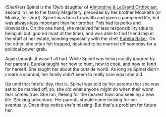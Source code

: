(She/Her) Spinel is the 19y/o daughter of [Almondine & LeGrand Orthoclast](../NPCs/Titan/The%20Orthoclast%20Family.md), second in line to the family Magistery, preceded by her brother Mookaite (or Mooky, for short). Spinel was born to wealth and given a pampered life, but was always less important than her brother. This had its perks and drawbacks. On the one hand, she received far less responsibility (due to being all but ignored most of the time), and was able to find friendship in the staff at her estate, bonding especially with the chef, [Eureka Baker](../NPCs/Titan/Eureka%20Baker.md). On the other, she often felt trapped, destined to be married off someday for a political power grab.

Again though, it wasn't all bad. While Spinel was being mostly ignored by her parents, Eureka taught her how to hunt, how to cook, and how to fend for herself. She taught her about the outside world. As long as Spinel didn't create a scandal, her family didn't seem to really care what she did.

Up until that fateful day, that is. Spinel was told by her parents that she was set to be married off, so, she did what anyone might do when their worst fear comes true. She ran, fleeing for the nearest town and seeking a new life. Seeking adventure. Her parents should come looking for her... eventually. Once they notice she's missing. But that's a problem for future her.
